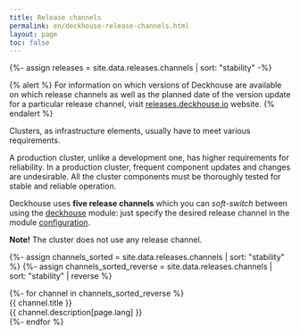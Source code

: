 ```yaml
---
title: Release channels
permalink: en/deckhouse-release-channels.html
layout: page
toc: false
---
```


<link rel="stylesheet" type="text/css" href='{{ assets["releases.css"].digest_path | true_relative_url }}' />
{%- assign releases = site.data.releases.channels | sort: "stability" -%}

{% alert %}
For information on which versions of Deckhouse are available on which release channels as well as the planned date of the version update for a particular release channel, visit  <a href="https://releases.deckhouse.io" target="_blank">releases.deckhouse.io</a> website.
{% endalert %}

Clusters, as infrastructure elements, usually have to meet various requirements.

A production cluster, unlike a development one, has higher requirements for reliability. In a production cluster, frequent component updates and changes are undesirable. All the cluster components must be thoroughly tested for stable and reliable operation.

Deckhouse uses **five release channels** which you can *soft-switch* between using the [deckhouse](modules/002-deckhouse/) module: just specify the desired release channel in the module [configuration](modules/002-deckhouse/configuration.html#parameters-releasechannel).

<div id="releases__stale__block" class="releases__info releases__stale__warning" >
  <strong>Note!</strong> The cluster does not use any release channel.
</div>

{%- assign channels_sorted = site.data.releases.channels | sort: "stability" %}
{%- assign channels_sorted_reverse = site.data.releases.channels | sort: "stability" | reverse  %}

<div class="page__container page_releases" markdown="0">
<div class="releases__menu">
{%- for channel in channels_sorted_reverse %}
    <div class="releases__menu-item releases__menu--channel--{{ channel.name }}">
        <div class="releases__menu-item-header">
            <div class="releases__menu-item-title releases__menu--channel--{{ channel.name }}">
                {{ channel.title }}
            </div>
        </div>
        <div class="releases__menu-item-description">
            {{ channel.description[page.lang] }}
        </div>
    </div>
{%- endfor %}
</div>
</div>
